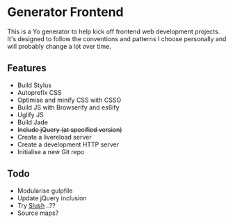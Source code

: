 # Generator Frontend

This is a Yo generator to help kick off frontend web development projects. It's designed to follow the conventions and patterns I choose personally and will probably change a lot over time.

## Features

- Build Stylus
- Autoprefix CSS
- Optimise and minify CSS with CSSO
- Build JS with Browserify and es6ify
- Uglify JS
- Build Jade
- <del>Include jQuery (at specified version)</del>
- Create a livereload server
- Create a development HTTP server
- Initialise a new Git repo

## Todo

- Modularise gulpfile
- Update jQuery inclusion
- Try [Slush](http://klei.github.io/slush/) ..??
- Source maps?